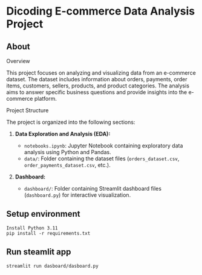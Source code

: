 # Dicoding E-commerce Data Analysis Project 

## About
Overview

This project focuses on analyzing and visualizing data from an e-commerce dataset. The dataset includes information about orders, payments, order items, customers, sellers, products, and product categories. The analysis aims to answer specific business questions and provide insights into the e-commerce platform.

Project Structure

The project is organized into the following sections:

1. **Data Exploration and Analysis (EDA):**
   - `notebooks.ipynb`: Jupyter Notebook containing exploratory data analysis using Python and Pandas.
   - `data/`: Folder containing the dataset files (`orders_dataset.csv`, `order_payments_dataset.csv`, etc.).

2. **Dashboard:**
   - `dashboard/`: Folder containing Streamlit dashboard files (`dashboard.py`) for interactive visualization.


## Setup environment
```
Install Python 3.11
pip install -r requirements.txt
```

## Run steamlit app
```
streamlit run dasboard/dasboard.py
```
